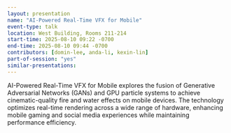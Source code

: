 ```yaml
---
layout: presentation
name: "AI-Powered Real-Time VFX for Mobile"
event-type: talk
location: West Building, Rooms 211-214
start-time: 2025-08-10 09:22 -0700
end-time: 2025-08-10 09:44 -0700
contributors: [domin-lee, anda-li, kexin-lin]
part-of-session: "yes"
similar-presentations:
---
```


AI-Powered Real-Time VFX for Mobile explores the fusion of Generative Adversarial Networks (GANs) and GPU particle systems to achieve cinematic-quality fire and water effects on mobile devices. The technology optimizes real-time rendering across a wide range of hardware, enhancing mobile gaming and social media experiences while maintaining performance efficiency.
